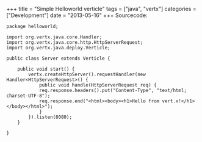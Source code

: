 +++
title 		= "Simple Helloworld verticle"
tags 		= ["java", "vertx"]
categories	= ["Development"]
date		= "2013-05-16"
+++
	Sourcecode:

	package helloworld;
	 
	import org.vertx.java.core.Handler;
	import org.vertx.java.core.http.HttpServerRequest;
	import org.vertx.java.deploy.Verticle;
	 
	public class Server extends Verticle {
	 
	    public void start() {
	        vertx.createHttpServer().requestHandler(new Handler<HttpServerRequest>() {
	            public void handle(HttpServerRequest req) {
	            req.response.headers().put("Content-Type", "text/html; charset-UTF-8");
	            req.response.end("<html><body><h1>Hello from vert.x!</h1></body></html>");
	            }
	        }).listen(8080);
	    }
	 
	}